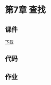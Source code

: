 # 第7章 查找

## 课件

[下载](https://github.com/hanjianwei/datastructure/raw/master/chap7/chap7.ppt)

## 代码

## 作业
